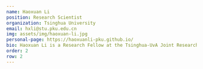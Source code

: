 ```yaml
---
name: Haoxuan Li
position: Research Scientist
organization: Tsinghua University
email: hxli@stu.pku.edu.cn
img: assets/img/haoxuan-li.jpg
personal-page: https://haoxuanli-pku.github.io/
bio: Haoxuan Li is a Research Fellow at the Tsinghua-UvA Joint Research Center for Logic, with research interests spanning large language models, recommender systems, and causal learning. He has authored over 50 papers in top conferences such as NeurIPS, ICML, and CVPR, and has extensive experience organizing major workshops at NeurIPS, ICLR, AAAI, and ICDM.
order: 2
row: 2
---
```

